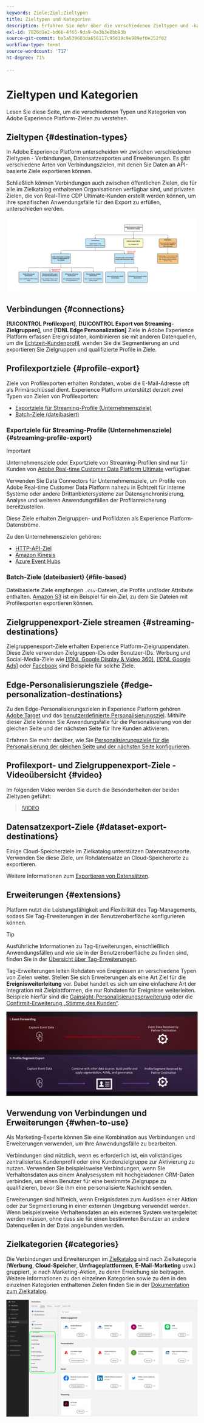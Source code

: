 ```yaml
---
keywords: Ziele;Ziel;Zieltypen
title: Zieltypen und Kategorien
description: Erfahren Sie mehr über die verschiedenen Zieltypen und -kategorien in Adobe Experience Platform.
exl-id: 7826d1e2-bd6b-4f65-9da9-0a3b3e8bb93b
source-git-commit: ba5a539603da656117c95d19c9e989ef0e252f82
workflow-type: tm+mt
source-wordcount: '717'
ht-degree: 71%

---
```


# Zieltypen und Kategorien

Lesen Sie diese Seite, um die verschiedenen Typen und Kategorien von Adobe Experience Platform-Zielen zu verstehen.

## Zieltypen {#destination-types}

In Adobe Experience Platform unterscheiden wir zwischen verschiedenen Zieltypen - Verbindungen, Datensatzexporten und Erweiterungen. Es gibt verschiedene Arten von Verbindungszielen, mit denen Sie Daten an API-basierte Ziele exportieren können.

Schließlich können Verbindungen auch zwischen öffentlichen Zielen, die für alle im Zielkatalog enthaltenen Organisationen verfügbar sind, und privaten Zielen, die von Real-Time CDP Ultimate-Kunden erstellt werden können, um ihre spezifischen Anwendungsfälle für den Export zu erfüllen, unterschieden werden.

![Abbildung mit den Zieltypen.](./assets/destination-types/types-of-destinations-no-highlight.png)

## Verbindungen {#connections}

**[!UICONTROL Profilexport]**, **[!UICONTROL Export von Streaming-Zielgruppen]**, und **[!DNL Edge Personalization]** Ziele in Adobe Experience Platform erfassen Ereignisdaten, kombinieren sie mit anderen Datenquellen, um die [Echtzeit-Kundenprofil](../profile/home.md), wenden Sie die Segmentierung an und exportieren Sie Zielgruppen und qualifizierte Profile in Ziele.

## Profilexportziele {#profile-export}

Ziele von Profilexporten erhalten Rohdaten, wobei die E-Mail-Adresse oft als Primärschlüssel dient. Experience Platform unterstützt derzeit zwei Typen von Zielen von Profilexporten:

* [Exportziele für Streaming-Profile (Unternehmensziele)](#streaming-profile-export)
* [Batch-Ziele (dateibasiert)](#file-based)

### Exportziele für Streaming-Profile (Unternehmensziele) {#streaming-profile-export}

>[!IMPORTANT]
>
>Unternehmensziele oder Exportziele von Streaming-Profilen sind nur für Kunden von [Adobe Real-time Customer Data Platform Ultimate](https://helpx.adobe.com/de/legal/product-descriptions/real-time-customer-data-platform.html) verfügbar.

Verwenden Sie Data Connectors für Unternehmensziele, um Profile von Adobe Real-time Customer Data Platform nahezu in Echtzeit für interne Systeme oder andere Drittanbietersysteme zur Datensynchronisierung, Analyse und weiteren Anwendungsfällen der Profilanreicherung bereitzustellen.

Diese Ziele erhalten Zielgruppen- und Profildaten als Experience Platform-Datenströme.

Zu den Unternehmenszielen gehören:

* [HTTP-API-Ziel](catalog/streaming/http-destination.md)
* [Amazon Kinesis](catalog/cloud-storage/amazon-kinesis.md)
* [Azure Event Hubs](catalog/cloud-storage/azure-event-hubs.md)

### Batch-Ziele (dateibasiert) {#file-based}

Dateibasierte Ziele empfangen `.csv`-Dateien, die Profile und/oder Attribute enthalten. [Amazon S3](catalog/cloud-storage/amazon-s3.md) ist ein Beispiel für ein Ziel, zu dem Sie Dateien mit Profilexporten exportieren können.

## Zielgruppenexport-Ziele streamen {#streaming-destinations}

Zielgruppenexport-Ziele erhalten Experience Platform-Zielgruppendaten. Diese Ziele verwenden Zielgruppen-IDs oder Benutzer-IDs. Werbung und Social-Media-Ziele wie [[!DNL Google Display & Video 360]](catalog/advertising/google-dv360.md), [[!DNL Google Ads]](catalog/advertising/google-ads-destination.md) oder [Facebook](catalog/social/facebook.md) sind Beispiele für solche Ziele.

## Edge-Personalisierungsziele {#edge-personalization-destinations}

Zu den Edge-Personalisierungszielen in Experience Platform gehören [Adobe Target](/help/destinations/catalog/personalization/adobe-target-connection.md) und das [benutzerdefinierte Personalisierungsziel](/help/destinations/catalog/personalization/custom-personalization.md). Mithilfe dieser Ziele können Sie Anwendungsfälle für die Personalisierung von der gleichen Seite und der nächsten Seite für Ihre Kunden aktivieren.

Erfahren Sie mehr darüber, wie Sie [Personalisierungsziele für die Personalisierung der gleichen Seite und der nächsten Seite konfigurieren](/help/destinations/ui/activate-edge-personalization-destinations.md).

## Profilexport- und Zielgruppenexport-Ziele - Videoübersicht {#video}

Im folgenden Video werden Sie durch die Besonderheiten der beiden Zieltypen geführt:

>[!VIDEO](https://video.tv.adobe.com/v/29707?quality=12)

## Datensatzexport-Ziele {#dataset-export-destinations}

Einige Cloud-Speicherziele im Zielkatalog unterstützen Datensatzexporte. Verwenden Sie diese Ziele, um Rohdatensätze an Cloud-Speicherorte zu exportieren.

Weitere Informationen zum [Exportieren von Datensätzen](/help/destinations/ui/export-datasets.md).

## Erweiterungen {#extensions}

Platform nutzt die Leistungsfähigkeit und Flexibilität des Tag-Managements, sodass Sie Tag-Erweiterungen in der Benutzeroberfläche konfigurieren können.

>[!TIP]
>
>Ausführliche Informationen zu Tag-Erweiterungen, einschließlich Anwendungsfällen und wie sie in der Benutzeroberfläche zu finden sind, finden Sie in der [Übersicht über Tag-Erweiterungen](./catalog/launch-extensions/overview.md).

Tag-Erweiterungen leiten Rohdaten von Ereignissen an verschiedene Typen von Zielen weiter. Stellen Sie sich Erweiterungen als eine Art Ziel für die **Ereignisweiterleitung** vor. Dabei handelt es sich um eine einfachere Art der Integration mit Zielplattformen, die nur Rohdaten für Ereignisse weiterleiten. Beispiele hierfür sind die [Gainsight-Personalisierungserweiterung](./catalog/personalization/gainsight.md) oder die [Confirmit-Erweiterung „Stimme des Kunden“](./catalog/voice/confirmit-digital-feedback.md).

![Tag-Erweiterungen im Vergleich zu anderen Zielen](./assets/common/launch-and-other-destinations.png)

## Verwendung von Verbindungen und Erweiterungen {#when-to-use}

Als Marketing-Experte können Sie eine Kombination aus Verbindungen und Erweiterungen verwenden, um Ihre Anwendungsfälle zu bearbeiten.

Verbindungen sind nützlich, wenn es erforderlich ist, ein vollständiges zentralisiertes Kundenprofil oder eine Kundenzielgruppe zur Aktivierung zu nutzen. Verwenden Sie beispielsweise Verbindungen, wenn Sie Verhaltensdaten aus einem Analysesystem mit hochgeladenen CRM-Daten verbinden, um einen Benutzer für eine bestimmte Zielgruppe zu qualifizieren, bevor Sie ihm eine personalisierte Nachricht senden.

Erweiterungen sind hilfreich, wenn Ereignisdaten zum Auslösen einer Aktion oder zur Segmentierung in einer externen Umgebung verwendet werden. Wenn beispielsweise Verhaltensdaten an ein externes System weitergeleitet werden müssen, ohne dass sie für einen bestimmten Benutzer an andere Datenquellen in der Datei angebunden werden.

## Zielkategorien {#categories}

Die Verbindungen und Erweiterungen im [Zielkatalog](https://platform.adobe.com/destination/catalog) sind nach Zielkategorie (**Werbung**, **Cloud-Speicher**, **Umfrageplattformen**, **E-Mail-Marketing** usw.) gruppiert, je nach Marketing-Aktion, zu deren Erreichung sie beitragen. Weitere Informationen zu den einzelnen Kategorien sowie zu den in den einzelnen Kategorien enthaltenen Zielen finden Sie in der [Dokumentation zum Zielkatalog](./catalog/overview.md).

![Auf der Katalogseite hervorgehobene Zielkategorien.](./assets/destination-types/destination-categories-menu.png)

